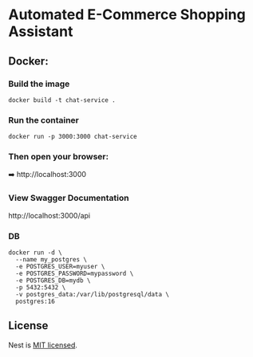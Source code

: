 # Automated E-Commerce Shopping Assistant

## Docker:

### Build the image

`docker build -t chat-service .`

### Run the container

`docker run -p 3000:3000 chat-service`

### Then open your browser:

➡️ http://localhost:3000

### View Swagger Documentation

http://localhost:3000/api

### DB

```shell
docker run -d \
  --name my_postgres \
  -e POSTGRES_USER=myuser \
  -e POSTGRES_PASSWORD=mypassword \
  -e POSTGRES_DB=mydb \
  -p 5432:5432 \
  -v postgres_data:/var/lib/postgresql/data \
  postgres:16
```

## License

Nest is [MIT licensed](https://github.com/nestjs/nest/blob/master/LICENSE).
